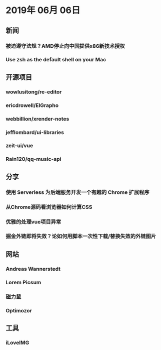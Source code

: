 # 2019年 06月 06日

## 新闻

### 被迫遵守法规？AMD停止向中国提供x86新技术授权

<daily-item
  url="https://www.infoq.cn/article/P76Ke6SDw7cXsGL-Q8fU"/>

### Use zsh as the default shell on your Mac

<daily-item
  note="从 Catalina 起，macOS 上默认的 shell 将从 bash 变成 zsh"
  url="https://support.apple.com/en-ca/HT208050"
  :is-chinese="false"/>

## 开源项目

### wowlusitong/re-editor

<daily-item
  note="开箱即用的 React 富文本编辑器"
  url="https://github.com/wowlusitong/re-editor"
  lang="JavaScript,CSS,HTML"
  watch="3"
  star="178"
  fork="10"/>

### ericdrowell/ElGrapho

<daily-item
  note="基于 WebGL 的浏览器数据可视化库"
  url="https://github.com/ericdrowell/ElGrapho"
  lang="JavaScript,HTML,GLSL,CSS"
  watch="16"
  star="842"
  fork="48"
  :is-chinese="false"/>

### webbillion/xrender-notes

<daily-item
  note="从零开始，打造一个你自己的 canvas 图表库"
  url="https://github.com/webbillion/xrender-notes"
  lang="other"
  watch="11"
  star="163"
  fork="10"/>

### jefflombard/ui-libraries

<daily-item
  note="收录前端各种 UI 组件库"
  url="https://github.com/jefflombard/ui-libraries"
  lang="other"
  watch="23"
  star="678"
  fork="45"
  :is-chinese="false"/>

### zeit-ui/vue

<daily-item
  note="一个 Vue UI 库"
  url="https://github.com/zeit-ui/vue"
  lang="Vue,JavaScript,CSS,HTML"
  watch="5"
  star="266"
  fork="16"
  :is-chinese="false"/>

### Rain120/qq-music-api

<daily-item
  note="QQ 音乐API koa2实现"
  url="https://github.com/rain120/qq-music-api"
  lang="JavaScript,HTML"
  watch="0"
  star="8"
  fork="0"/>

## 分享

### 使用 Serverless 为后端服务开发一个有趣的 Chrome 扩展程序

<daily-item
  url="https://juejin.im/post/5cf7048b518825064000652e"/>

### 从Chrome源码看浏览器如何计算CSS

<daily-item
  url="https://nextfe.com/how-chrome-compute-css/"/>

### 优雅的处理vue项目异常

<daily-item
  url="https://juejin.im/post/5cf72029f265da1b5f264334"/>

### 掘金外链即将失效？论如何用脚本一次性下载/替换失效的外链图片

<daily-item
  url="https://juejin.im/post/5cf664e0e51d454d5653579e#comment"/>

## 网站

### Andreas Wannerstedt

<daily-item
  note="收集各种无限循环的短视频"
  url="https://andreaswannerstedt.se/oddly-satisfying-vol5"
  :is-chinese="false"/>

### Lorem Picsum

<daily-item
  note="图片占位服务，根据 url 的参数返回随机图片"
  url="https://picsum.photos/"
  :is-chinese="false"/>

### 磁力鼠

<daily-item
  note="磁力链接搜索引擎"
  url="https://www.cilishu.cc/"/>

### Optimozor

<daily-item
  note="使用自然语言处理相关技术，可以对一篇英文内容自动提取摘要并完成命名实体识别和标注"
  url="https://optimozor.herokuapp.com/"
  :is-chinese="false"/>

## 工具

### iLoveIMG

<daily-item
  note="各种在线的图像编辑工具"
  url="https://www.iloveimg.com/"
  :is-chinese="false"/>

<daily-footer/>
